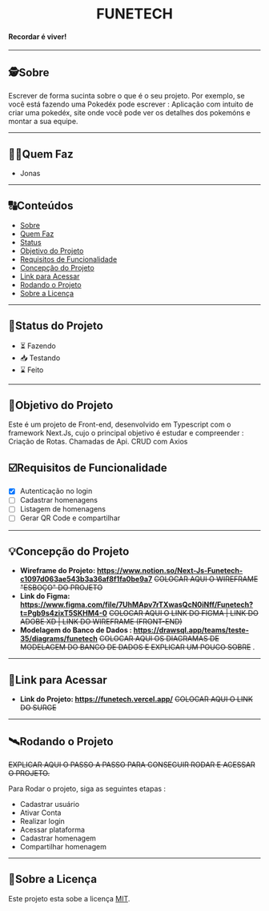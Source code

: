 

<h1 align="center">
     FUNETECH
</h1>

<h4 align="left">
    Recordar é viver!
</h4>

---

##  🕵Sobre

Escrever de forma sucinta sobre o que é o seu projeto. Por exemplo, se você está fazendo uma Pokedéx pode escrever : Aplicação com intuito de criar uma pokedéx, site onde você pode ver os detalhes dos pokemóns e montar a sua equipe.

---

##  👩🏾Quem Faz 

<!-- - Alves
- Arthur -->
- Jonas

---
##  🔠Conteúdos

<!--ts-->
   * [Sobre](#sobre)
   * [Quem Faz](#-quem-faz)
   * [Status](#status)
   * [Objetivo do Projeto](#objetivo-do-projeto)
   * [Requisitos de Funcionalidade](#requisitos-de-funcionalidade)
   * [Concepção do Projeto](#concepcao-do-projeto)
   * [Link para Acessar](#link-para-acessar)
   * [Rodando o Projeto](#rodando-o-projeto)
   * [Sobre a Licença](#sobre-a-licença)
<!--te-->


---
##  🧭Status do Projeto

<!-- ~~COLOCAR AQUI O STATUS DO PROJETO. ALÉM DISSO, VOCÊ PODE COLOCAR QUAL PARTE VOCÊ ESTÁ DESENVOLVENDO (ESTILIZAÇÃO, RESPONSIVIDADE, ETC...)~~ -->

 - ⏳ Fazendo
 - 📥 Testando 
 - ⌛ Feito

---

##  🎯Objetivo do Projeto

Este é um projeto de  Front-end, desenvolvido em Typescript com o framework Next.Js, cujo o principal objetivo é estudar e compreender : Criação de Rotas. Chamadas de Api. CRUD com Axios

<!-- ~~EXEMPLO:~~

- Este é um projeto de Back-end , desenvolvido no bootcamp da Labenu, cujo o principal objetivo é estudar e compreender :  Diferença entre banco de dados relacionais e não relacionais ; MySQL ; Criação de Query.
 -->


## ☑️Requisitos de Funcionalidade

- [x] Autenticação no login
- [ ] Cadastrar homenagens
- [ ] Listagem de homenagens
- [ ] Gerar QR Code e compartilhar

<!-- Além das funcionalidades, aqui você pode por Prints e gifs do seu projeto, como ele funciona. -->


---

## 💡Concepção do Projeto

- **Wireframe do Projeto: https://www.notion.so/Next-Js-Funetech-c1097d063ae543b3a36af8f1fa0be9a7** ~~COLOCAR AQUI O WIREFRAME "ESBOÇO" DO PROJETO~~
- **Link do Figma: https://www.figma.com/file/7UhMApv7rTXwasQcN0iNff/Funetech?t=Pgb9s4zixT5SKHM4-0** ~~COLOCAR AQUI O LINK DO FIGMA | LINK DO ADOBE XD | LINK DO WIREFRAME (FRONT-END)~~
- **Modelagem do Banco de Dados : https://drawsql.app/teams/teste-35/diagrams/funetech** ~~COLOCAR AQUI OS DIAGRAMAS DE MODELAGEM DO BANCO DE DADOS E EXPLICAR UM POUCO SOBRE~~ . 
<!-- 
EXEMPLO: 

Para esse projeto são modelados três entidades : **Estudante (STUDENT), Professor (TEACHER)** e **Turma(CLASS)**.  Cada um com as seguintes caracteristicas :

→ Estudante -  id, nome, email, data de nascimento e os principais hobbies;

→ Professor - id, nome, email, data de nascimento e todas as especialidades ;

→ Classe - id, nome, data de início, data de término, lista de professores responsáveis, uma lista de alunos e módulo atual em que a turma está.

![Untitled](https://user-images.githubusercontent.com/52434685/120907206-16eb8700-c636-11eb-936f-d5212a4c5a36.png)
 -->

---

## 🔗Link para Acessar

- **Link do Projeto: https://funetech.vercel.app/** ~~COLOCAR AQUI O LINK DO SURGE~~

---


## 🛰Rodando o Projeto

~~EXPLICAR AQUI O PASSO A PASSO PARA CONSEGUIR RODAR E ACESSAR O PROJETO.~~

Para Rodar o projeto, siga as seguintes etapas :

- Cadastrar usuário
- Ativar Conta
- Realizar login
- Acessar plataforma
- Cadastrar homenagem
- Compartilhar homenagem


---

## 📝Sobre a Licença

Este projeto esta sobe a licença [MIT](./LICENSE).